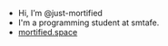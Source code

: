 - Hi, I’m @just-mortified
- I'm a programming student at smtafe.
- [mortified.space](https://mortified.space)


